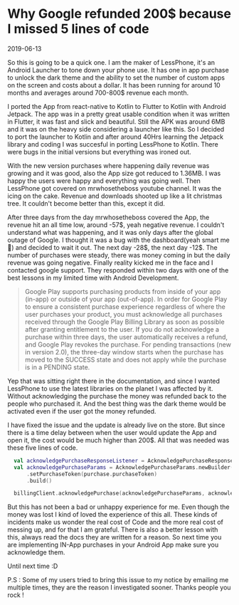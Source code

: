 Why Google refunded 200$ because I missed 5 lines of code
=========================================================
2019-06-13

So this is going to be a quick one. I am the maker of LessPhone, it's an Android Launcher to tone down your phone use. It has one in app purchase to unlock the dark theme and the ability to set the number of custom apps on the screen and costs about a dollar. It has been running for around 10 months and averages around 700-800$ revenue each month.

I ported the App from react-native to Kotlin to Flutter to Kotlin with Android Jetpack. The app was in a pretty great usable condition when it was written in Flutter, it was fast and slick and beautiful. Still the APK was around 6MB and it was on the heavy side considering a launcher like this. So I decided to port the launcher to Kotlin and after around 40Hrs learning the Jetpack library and coding I was succesful in porting LessPhone to Kotlin. There were bugs in the initial versions but everything was ironed out. 

With the new version purchases where happening daily revenue was growing and it was good, also the App size got reduced to 1.36MB. I was happy the users were happy and everything was going well. Then LessPhone got covered on mrwhosetheboss youtube channel. It was the icing on the cake. Revenue and downloads shooted up like a lit christmas tree. It couldn't become better than this, except it did.

After three days from the day mrwhosetheboss covered the App, the revenue hit an all time low, around -57\$, yeah negative revenue. I couldn't understand what was happening, and it was only days after the global outage of Google. I thought it was a bug with the dashboard(yeah smart me :facepalm:) and decided to wait it out. The next day -28\$, the next day -12\$. The number of purchases were steady, there was money coming in but the daily revenue was going negative. Finally reality kicked me in the face and I contacted google support. They responded within two days with one of the best lessons in my limited time with Android Development.

>Google Play supports purchasing products from inside of your app (in-app) or outside of your app (out-of-app). In order for Google Play to ensure a consistent purchase experience regardless of where the user purchases your product, you must acknowledge all purchases received through the Google Play Billing Library as soon as possible after granting entitlement to the user. If you do not acknowledge a purchase within three days, the user automatically receives a refund, and Google Play revokes the purchase. For pending transactions (new in version 2.0), the three-day window starts when the purchase has moved to the SUCCESS state and does not apply while the purchase is in a PENDING state.

Yep that was sitting right there in the documentation, and since I wanted LessPhone to use the latest libraries on the planet I was affected by it. Without acknowledging the purchase the money was refunded back to the people who purchased it. And the best thing was the dark theme would be activated even if the user got the money refunded.

I have fixed the issue and the update is already live on the store. But since there is a time delay between when the user would update the App and open it, the cost would be much higher than 200\$. All that was needed was these five lines of code.

``` kotlin
  val acknowledgePurchaseResponseListener = AcknowledgePurchaseResponseListener {  }
  val acknowledgePurchaseParams = AcknowledgePurchaseParams.newBuilder()
      .setPurchaseToken(purchase.purchaseToken)
      .build()

  billingClient.acknowledgePurchase(acknowledgePurchaseParams, acknowledgePurchaseResponseListener)
```

But this has not been a bad or unhappy experience for me. Even though the money was lost I kind of loved the experience of this all. These kinds of incidents make us wonder the real cost of Code and the more real cost of messing up, and for that I am grateful. There is also a better lesson with this, always read the docs they are written for a reason. So next time you are implementing IN-App purchases in your Android App make sure you acknowledge them.

Until next time :D

P.S : Some of my users tried to bring this issue to my notice by emailing me multiple times, they are the reason I investigated sooner. Thanks people you rock !
